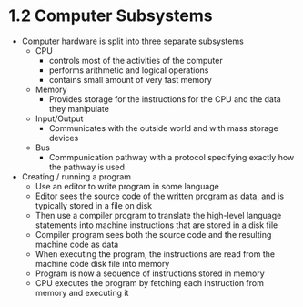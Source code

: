 # 1.2 Computer Subsystems

* Computer hardware is split into three separate subsystems
  * CPU 
    * controls most of the activities of the computer
    * performs arithmetic and logical operations
    * contains small amount of very fast memory
  * Memory
    * Provides storage for the instructions for the CPU and the data they manipulate
  * Input/Output
    * Communicates with the outside world and with mass storage devices
  * Bus
    * Commpunication pathway with a protocol specifying exactly how the pathway is used
* Creating / running a program
  * Use an editor to write program in some language
  * Editor sees the source code of the written program as data, and is typically stored in a file on disk
  * Then use a compiler program to translate the high-level language statements into machine instructions that are stored in a disk file
  * Compiler program sees both the source code and the resulting machine code as data
  * When executing the program, the instructions are read from the machine code disk file into memory
  * Program is now a sequence of instructions stored in memory
  * CPU executes the program by fetching each instruction from memory and executing it

